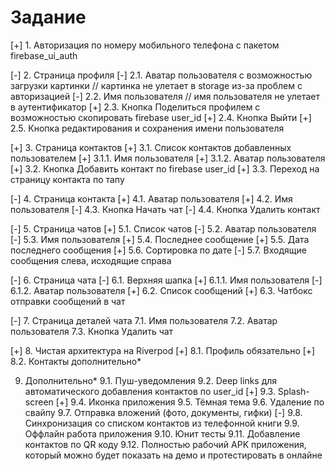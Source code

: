 # Задание


[+] 1. Авторизация по номеру мобильного телефона с пакетом firebase_ui_auth

[-] 2. Страница профиля
[-] 2.1. Аватар пользователя с возможностью загрузки картинки // картинка не улетает в storage из-за проблем с авторизацией
[-] 2.2. Имя пользователя // имя пользователя не улетает в аутентификатор
[+] 2.3. Кнопка Поделиться профилем с возможностью скопировать firebase user_id
[+] 2.4. Кнопка Выйти
[+] 2.5. Кнопка редактирования и сохранения имени пользователя

[+] 3. Страница контактов
[+]  3.1. Список контактов добавленных пользователем
[+]   3.1.1. Имя пользователя
[+]   3.1.2. Аватар пользователя
[+]  3.2. Кнопка Добавить контакт по firebase user_id
[+]  3.3. Переход на страницу контакта по тапу

[-] 4. Страница контакта
[+]  4.1. Аватар пользователя
[+]  4.2. Имя пользователя
[-]  4.3. Кнопка Начать чат
[-]  4.4. Кнопка Удалить контакт

[-] 5. Страница чатов
[+]  5.1. Список чатов
[-]  5.2. Аватар пользователя
[-]  5.3. Имя пользователя
[+]  5.4. Последнее сообщение
[+]  5.5. Дата последнего сообщения
[+] 5.6. Сортировка по дате
[-] 5.7. Входящие сообщения слева, исходящие справа

[-] 6. Страница чата
[-] 6.1. Верхняя шапка
[+] 6.1.1. Имя пользователя
[-] 6.1.2. Аватар пользователя
[+] 6.2. Список сообщений
[+] 6.3. Чатбокс отправки сообщений в чат

[-] 7. Страница деталей чата
7.1. Имя пользователя
7.2. Аватар пользователя
7.3. Кнопка Удалить чат

[+] 8. Чистая архитектура на Riverpod 
[+] 8.1. Профиль обязательно
[+] 8.2. Контакты дополнительно*

9. Дополнительно*
9.1. Пуш-уведомления
9.2. Deep links для автоматического добавления контактов по user_id
[+] 9.3. Splash-screen 
[+] 9.4. Иконка приложения 
9.5. Тёмная тема
9.6. Удаление по свайпу
9.7. Отправка вложений (фото, документы, гифки)
[-] 9.8. Синхронизация со списком контактов из телефонной книги
9.9. Оффлайн работа приложения
9.10. Юнит тесты
9.11. Добавление контактов по QR коду 
9.12. Полностью рабочий APK приложения, который можно будет показать на демо и протестировать в онлайне
